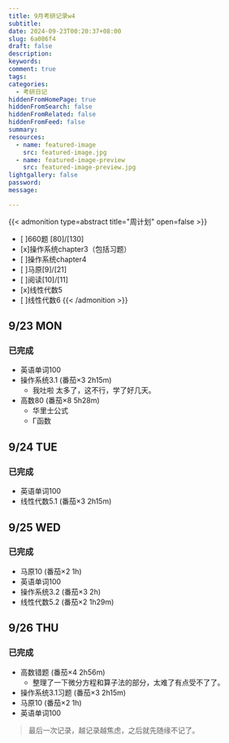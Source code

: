 ```yaml
---
title: 9月考研记录w4
subtitle:
date: 2024-09-23T00:20:37+08:00
slug: 6a086f4
draft: false
description:
keywords:
comment: true
tags:
categories:
  - 考研日记
hiddenFromHomePage: true
hiddenFromSearch: false
hiddenFromRelated: false
hiddenFromFeed: false
summary:
resources:
  - name: featured-image
    src: featured-image.jpg
  - name: featured-image-preview
    src: featured-image-preview.jpg
lightgallery: false
password:
message:

---
```

{{< admonition type=abstract title="周计划" open=false >}}
- [ ]660题 [80]/[130]
- [x]操作系统chapter3（包括习题）
- [ ]操作系统chapter4
- [ ]马原[9]/[21]
- [ ]阅读[10]/[11]
- [x]线性代数5
- [ ]线性代数6
{{< /admonition >}}
<!--more-->
## 9/23 MON
### 已完成
- 英语单词100 
- 操作系统3.1 (番茄×3 2h15m) 
  - 我吐啦  太多了，这不行，学了好几天。
- 高数80 (番茄×8 5h28m) 
  - 华里士公式
  - Γ函数  

## 9/24 TUE
### 已完成
- 英语单词100 
- 线性代数5.1 (番茄×3 2h15m) 

## 9/25 WED
### 已完成
- 马原10 (番茄×2 1h) 
- 英语单词100 
- 操作系统3.2 (番茄×3 2h) 
- 线性代数5.2 (番茄×2 1h29m) 

## 9/26 THU
### 已完成
- 高数错题 (番茄×4 2h56m) 
  - 整理了一下微分方程和算子法的部分，太难了有点受不了了。
- 操作系统3.1习题 (番茄×3 2h15m) 
- 马原10 (番茄×2 1h) 
- 英语单词100 

> 最后一次记录，越记录越焦虑，之后就先随缘不记了。